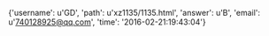 {'username': u'GD', 'path': u'xz1135/1135.html', 'answer': u'B', 'email': u'740128925@qq.com', 'time': '2016-02-21:19:43:04'}